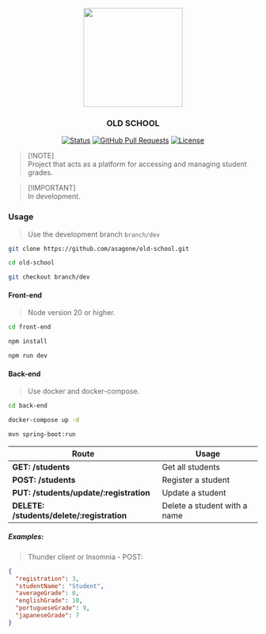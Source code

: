<p align="center">
  <img src="https://cdn-icons-png.flaticon.com/512/5968/5968517.png" width="200">
</p>

<h3 align="center">OLD SCHOOL</h3>

<div align="center">

[![Status](https://img.shields.io/badge/status-active-success.svg)](https://github.com/asagone/old-school) 
[![GitHub Pull Requests](https://img.shields.io/github/issues-pr/asagone/old-school.svg)](https://github.com/asagone/old-school)
[![License](https://img.shields.io/badge/license-MIT-blue.svg)](/LICENSE)

</div>

> [!NOTE]\
> Project that acts as a platform for accessing and managing student grades.

> [!IMPORTANT]\
> In development.

### Usage
> Use the development branch `branch/dev`
```bash
git clone https://github.com/asagone/old-school.git

cd old-school

git checkout branch/dev
```

#### Front-end
> Node version 20 or higher.
```bash
cd front-end

npm install

npm run dev
```

#### Back-end
> Use docker and docker-compose.
```bash
cd back-end

docker-compose up -d

mvn spring-boot:run
```


| Route | Usage
| --- | --- |
| **GET: /students** | Get all students |
| **POST: /students** | Register a student |
| **PUT: /students/update/:registration** | Update a student |
| **DELETE: /students/delete/:registration** | Delete a student with a name |

##### Examples:
> Thunder client or Insomnia - POST:
```json
{
  "registration": 3,
  "studentName": "Student",
  "averageGrade": 0,
  "englishGrade": 10,
  "portugueseGrade": 9,
  "japaneseGrade": 7
}
```